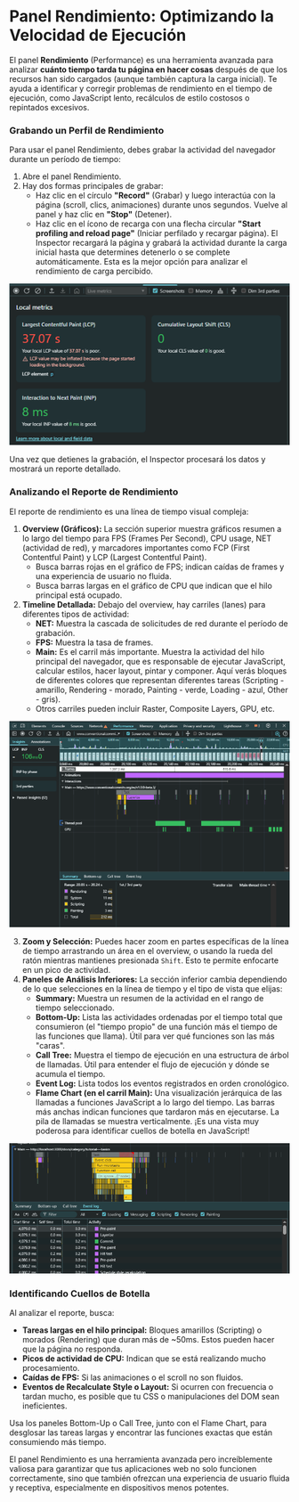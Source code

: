 # Panel Rendimiento: Optimizando la Velocidad de Ejecución

El panel **Rendimiento** (Performance) es una herramienta avanzada para analizar **cuánto tiempo tarda tu página en hacer cosas** después de que los recursos han sido cargados (aunque también captura la carga inicial). Te ayuda a identificar y corregir problemas de rendimiento en el tiempo de ejecución, como JavaScript lento, recálculos de estilo costosos o repintados excesivos.

### Grabando un Perfil de Rendimiento

Para usar el panel Rendimiento, debes grabar la actividad del navegador durante un período de tiempo:

1.  Abre el panel Rendimiento.
2.  Hay dos formas principales de grabar:
    * Haz clic en el círculo **"Record"** (Grabar) y luego interactúa con la página (scroll, clics, animaciones) durante unos segundos. Vuelve al panel y haz clic en **"Stop"** (Detener).
    * Haz clic en el ícono de recarga con una flecha circular **"Start profiling and reload page"** (Iniciar perfilado y recargar página). El Inspector recargará la página y grabará la actividad durante la carga inicial hasta que determines detenerlo o se complete automáticamente. Esta es la mejor opción para analizar el rendimiento de carga percibido.

![Opciones de grabación en el panel Rendimiento](/img/inspector-performance-record.png)

Una vez que detienes la grabación, el Inspector procesará los datos y mostrará un reporte detallado.

### Analizando el Reporte de Rendimiento

El reporte de rendimiento es una línea de tiempo visual compleja:

1.  **Overview (Gráficos):** La sección superior muestra gráficos resumen a lo largo del tiempo para FPS (Frames Per Second), CPU usage, NET (actividad de red), y marcadores importantes como FCP (First Contentful Paint) y LCP (Largest Contentful Paint).
    * Busca barras rojas en el gráfico de FPS; indican caídas de frames y una experiencia de usuario no fluida.
    * Busca barras largas en el gráfico de CPU que indican que el hilo principal está ocupado.
2.  **Timeline Detallada:** Debajo del overview, hay carriles (lanes) para diferentes tipos de actividad:
    * **NET:** Muestra la cascada de solicitudes de red durante el período de grabación.
    * **FPS:** Muestra la tasa de frames.
    * **Main:** Es el carril más importante. Muestra la actividad del hilo principal del navegador, que es responsable de ejecutar JavaScript, calcular estilos, hacer layout, pintar y componer. Aquí verás bloques de diferentes colores que representan diferentes tareas (Scripting - amarillo, Rendering - morado, Painting - verde, Loading - azul, Other - gris).
    * Otros carriles pueden incluir Raster, Composite Layers, GPU, etc.

![Timeline detallada en el panel Rendimiento](/img/inspector-performance-timeline.png)

3.  **Zoom y Selección:** Puedes hacer zoom en partes específicas de la línea de tiempo arrastrando un área en el overview, o usando la rueda del ratón mientras mantienes presionada `Shift`. Esto te permite enfocarte en un pico de actividad.
4.  **Paneles de Análisis Inferiores:** La sección inferior cambia dependiendo de lo que selecciones en la línea de tiempo y el tipo de vista que elijas:
    * **Summary:** Muestra un resumen de la actividad en el rango de tiempo seleccionado.
    * **Bottom-Up:** Lista las actividades ordenadas por el tiempo total que consumieron (el "tiempo propio" de una función más el tiempo de las funciones que llama). Útil para ver qué funciones son las más "caras".
    * **Call Tree:** Muestra el tiempo de ejecución en una estructura de árbol de llamadas. Útil para entender el flujo de ejecución y dónde se acumula el tiempo.
    * **Event Log:** Lista todos los eventos registrados en orden cronológico.
    * **Flame Chart (en el carril Main):** Una visualización jerárquica de las llamadas a funciones JavaScript a lo largo del tiempo. Las barras más anchas indican funciones que tardaron más en ejecutarse. La pila de llamadas se muestra verticalmente. ¡Es una vista muy poderosa para identificar cuellos de botella en JavaScript!

![Flame Chart en el panel Rendimiento](/img/inspector-performance-flame-chart.png)

### Identificando Cuellos de Botella

Al analizar el reporte, busca:

* **Tareas largas en el hilo principal:** Bloques amarillos (Scripting) o morados (Rendering) que duran más de ~50ms. Estos pueden hacer que la página no responda.
* **Picos de actividad de CPU:** Indican que se está realizando mucho procesamiento.
* **Caídas de FPS:** Si las animaciones o el scroll no son fluidos.
* **Eventos de Recalculate Style o Layout:** Si ocurren con frecuencia o tardan mucho, es posible que tu CSS o manipulaciones del DOM sean ineficientes.

Usa los paneles Bottom-Up o Call Tree, junto con el Flame Chart, para desglosar las tareas largas y encontrar las funciones exactas que están consumiendo más tiempo.

El panel Rendimiento es una herramienta avanzada pero increíblemente valiosa para garantizar que tus aplicaciones web no solo funcionen correctamente, sino que también ofrezcan una experiencia de usuario fluida y receptiva, especialmente en dispositivos menos potentes.